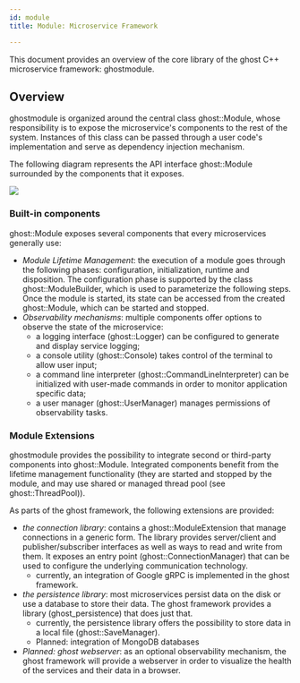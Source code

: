 ```yaml
---
id: module
title: Module: Microservice Framework

---
```




This document provides an overview of the core library of the ghost C++ microservice framework: ghostmodule.

## Overview

ghostmodule is organized around the central class ghost::Module, whose responsibility is to expose the microservice's components to the rest of the system. Instances of this class can be passed through a user code's implementation and serve as dependency injection mechanism.

The following diagram represents the API interface ghost::Module surrounded by the components that it exposes.

![](https://mathieunassar.github.io/ghost-docs/img/ghostmodule.png)

### Built-in components

ghost::Module exposes several components that every microservices generally use:

- *Module Lifetime Management*: the execution of a module goes through the following phases: configuration, initialization, runtime and disposition. The configuration phase is supported by the class ghost::ModuleBuilder, which is used to parameterize the following steps. Once the module is started, its state can be accessed from the created ghost::Module, which can be started and stopped.
- *Observability mechanisms*: multiple components offer options to observe the state of the microservice:
  - a logging interface (ghost::Logger) can be configured to generate and display service logging;
  - a console utility (ghost::Console) takes control of the terminal to allow user input;
  - a command line interpreter (ghost::CommandLineInterpreter) can be initialized with user-made commands in order to monitor application specific data;
  - a user manager (ghost::UserManager) manages permissions of observability tasks.

### Module Extensions

ghostmodule provides the possibility to integrate second or third-party components into ghost::Module. Integrated components benefit from the lifetime management functionality (they are started and stopped by the module, and may use shared or managed thread pool (see ghost::ThreadPool)).

As parts of the ghost framework, the following extensions are provided:

- *the connection library*: contains a ghost::ModuleExtension that manage connections in a generic form. The library provides server/client and publisher/subscriber interfaces as well as ways to read and write from them. It exposes an entry point (ghost::ConnectionManager) that can be used to configure the underlying communication technology.
  - currently, an integration of Google gRPC is implemented in the ghost framework.
- *the persistence library*: most microservices persist data on the disk or use a database to store their data. The ghost framework provides a library (ghost_persistence) that does just that.
  - currently, the persistence library offers the possibility to store data in a local file (ghost::SaveManager).
  - Planned: integration of MongoDB databases
- *Planned: ghost webserver*: as an optional observability mechanism, the ghost framework will provide a webserver in order to visualize the health of the services and their data in a browser.